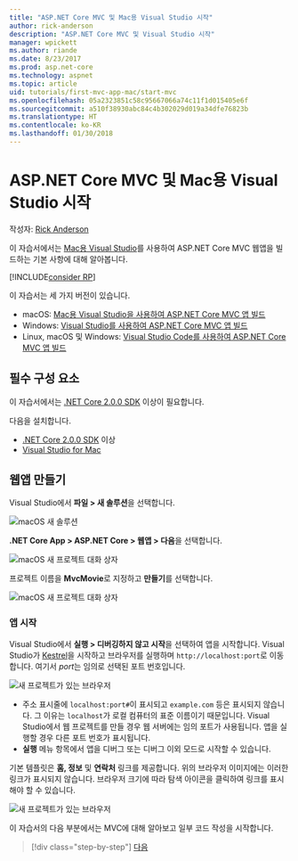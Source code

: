 ```yaml
---
title: "ASP.NET Core MVC 및 Mac용 Visual Studio 시작"
author: rick-anderson
description: "ASP.NET Core MVC 및 Visual Studio 시작"
manager: wpickett
ms.author: riande
ms.date: 8/23/2017
ms.prod: asp.net-core
ms.technology: aspnet
ms.topic: article
uid: tutorials/first-mvc-app-mac/start-mvc
ms.openlocfilehash: 05a2323851c58c95667066a74c11f1d015405e6f
ms.sourcegitcommit: a510f38930abc84c4b302029d019a34dfe76823b
ms.translationtype: HT
ms.contentlocale: ko-KR
ms.lasthandoff: 01/30/2018
---
```

# <a name="getting-started-with-aspnet-core-mvc-and-visual-studio-for-mac"></a>ASP.NET Core MVC 및 Mac용 Visual Studio 시작

작성자: [Rick Anderson](https://twitter.com/RickAndMSFT)

이 자습서에서는 [Mac용 Visual Studio](https://www.visualstudio.com/vs/visual-studio-mac/)를 사용하여 ASP.NET Core MVC 웹앱을 빌드하는 기본 사항에 대해 알아봅니다. 

[!INCLUDE[consider RP](../../includes/razor.md)]

이 자습서는 세 가지 버전이 있습니다.

* macOS: [Mac용 Visual Studio을 사용하여 ASP.NET Core MVC 앱 빌드](xref:tutorials/first-mvc-app-mac/start-mvc)
* Windows: [Visual Studio를 사용하여 ASP.NET Core MVC 앱 빌드](xref:tutorials/first-mvc-app/start-mvc)
* Linux, macOS 및 Windows: [Visual Studio Code를 사용하여 ASP.NET Core MVC 앱 빌드](xref:tutorials/first-mvc-app-xplat/start-mvc)

## <a name="prerequisites"></a>필수 구성 요소

이 자습서에서는 [.NET Core 2.0.0 SDK](https://www.microsoft.com/net/core) 이상이 필요합니다.

다음을 설치합니다.

- [.NET Core 2.0.0 SDK](https://www.microsoft.com/net/core) 이상
- [Visual Studio for Mac](https://www.visualstudio.com/vs/visual-studio-mac/)

## <a name="create-a-web-app"></a>웹앱 만들기

Visual Studio에서 **파일 > 새 솔루션**을 선택합니다.

![macOS 새 솔루션](../first-web-api-mac/_static/sln.png)

**.NET Core App > ASP.NET Core > 웹앱 > 다음**을 선택합니다.

![macOS 새 프로젝트 대화 상자](start-mvc/1.png)

프로젝트 이름을 **MvcMovie**로 지정하고 **만들기**를 선택합니다.

![macOS 새 프로젝트 대화 상자](start-mvc/2.png)

### <a name="launch-the-app"></a>앱 시작

Visual Studio에서 **실행 > 디버깅하지 않고 시작**을 선택하여 앱을 시작합니다. Visual Studio가 [Kestrel](xref:fundamentals/servers/index#kestrel)을 시작하고 브라우저를 실행하며 `http://localhost:port`로 이동합니다. 여기서 *port*는 임의로 선택된 포트 번호입니다.

![새 프로젝트가 있는 브라우저](start-mvc/b1.png)

* 주소 표시줄에 `localhost:port#`이 표시되고 `example.com` 등은 표시되지 않습니다. 그 이유는 `localhost`가 로컬 컴퓨터의 표준 이름이기 때문입니다. Visual Studio에서 웹 프로젝트를 만들 경우 웹 서버에는 임의 포트가 사용됩니다. 앱을 실행할 경우 다른 포트 번호가 표시됩니다.
* **실행** 메뉴 항목에서 앱을 디버그 또는 디버그 이외 모드로 시작할 수 있습니다.

기본 템플릿은 **홈, 정보** 및 **연락처** 링크를 제공합니다. 위의 브라우저 이미지에는 이러한 링크가 표시되지 않습니다. 브라우저 크기에 따라 탐색 아이콘을 클릭하여 링크를 표시해야 할 수 있습니다.

![새 프로젝트가 있는 브라우저](start-mvc/b2.png)

이 자습서의 다음 부분에서는 MVC에 대해 알아보고 일부 코드 작성을 시작합니다.

>[!div class="step-by-step"]
[다음](adding-controller.md)  
